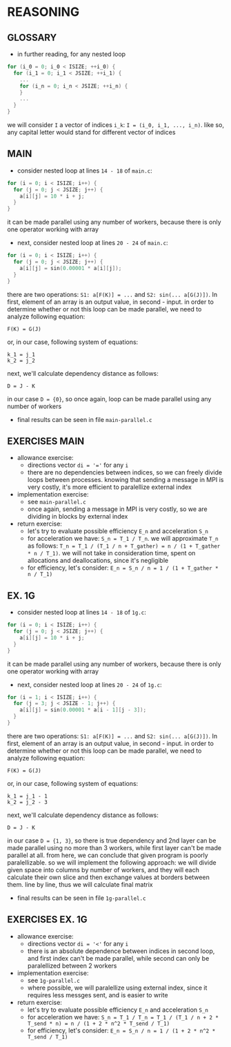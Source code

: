 # REASONING

## GLOSSARY

- in further reading, for any nested loop

```C
for (i_0 = 0; i_0 < ISIZE; ++i_0) {
  for (i_1 = 0; i_1 < JSIZE; ++i_1) {
    ...
    for (i_n = 0; i_n < JSIZE; ++i_n) {
    }
    ...
  }
}
```

we will consider `I` a vector of indices `i_k`: `I = (i_0, i_1, ..., i_n)`. like so, any capital letter would stand for different vector of indices

## MAIN

- consider nested loop at lines `14 - 18` of `main.c`:

```C
for (i = 0; i < ISIZE; i++) {
  for (j = 0; j < JSIZE; j++) {
    a[i][j] = 10 * i + j;
  }
}
```

it can be made parallel using any number of workers, because there is only one operator working with array

- next, consider nested loop at lines `20 - 24` of `main.c`:

```C
for (i = 0; i < ISIZE; i++) {
  for (j = 0; j < JSIZE; j++) {
    a[i][j] = sin(0.00001 * a[i][j]);
  }
}
```

there are two operations: `S1: a[F(K)] = ...` and `S2: sin(... a[G(J)])`. In first, element of an array is an output value, in second - input.
in order to determine whether or not this loop can be made parallel, we need to analyze following equation:

`F(K) = G(J)`

or, in our case, following system of equations:

```
k_1 = j_1
k_2 = j_2
```

next, we'll calculate dependency distance as follows:

`D = J - K`

in our case `D = {0}`, so once again, loop can be made parallel using any number of workers

- final results can be seen in file `main-parallel.c`

## EXERCISES MAIN

- allowance exercise:
  - directions vector `di = '='` for any `i`
  - there are no dependencies between indices, so we can freely divide loops between processes. knowing that sending a message in MPI is very costly, it's more efficient to paralellize external index
- implementation exercise:
  - see `main-parallel.c`
  - once again, sending a message in MPI is very costly, so we are dividing in blocks by external index
- return exercise:
  - let's try to evaluate possible efficiency `E_n` and acceleration `S_n`
  - for acceleration we have: `S_n = T_1 / T_n`. we will approximate `T_n` as follows: `T_n = T_1 / (T_1 / n + T_gather) = n / (1 + T_gather * n / T_1)`. we will not take in consideration time, spent on allocations and deallocations, since it's negligible
  - for efficiency, let's consider: `E_n = S_n / n = 1 / (1 + T_gather * n / T_1)`

## EX. 1G

- consider nested loop at lines `14 - 18` of `1g.c`:

```C
for (i = 0; i < ISIZE; i++) {
  for (j = 0; j < JSIZE; j++) {
    a[i][j] = 10 * i + j;
  }
}
```

it can be made parallel using any number of workers, because there is only one operator working with array

- next, consider nested loop at lines `20 - 24` of `1g.c`:

```C
for (i = 1; i < ISIZE; i++) {
  for (j = 3; j < JSIZE - 1; j++) {
    a[i][j] = sin(0.00001 * a[i - 1][j - 3]);
  }
}
```

there are two operations: `S1: a[F(K)] = ...` and `S2: sin(... a[G(J)])`. In first, element of an array is an output value, in second - input.
in order to determine whether or not this loop can be made parallel, we need to analyze following equation:

`F(K) = G(J)`

or, in our case, following system of equations:

```
k_1 = j_1 - 1
k_2 = j_2 - 3
```

next, we'll calculate dependency distance as follows:

`D = J - K`

in our case `D = {1, 3}`, so there is true dependency and 2nd layer can be made parallel using no more than 3 workers, while first layer can't be made parallel at all. from here, we can conclude that given program is poorly paralellizable. so we will implement the following approach: we will divide given space into columns by number of workers, and they will each calculate their own slice and then exchange values at borders between them. line by line, thus we will calculate final matrix

- final results can be seen in file `1g-parallel.c`

## EXERCISES EX. 1G

- allowance exercise:
  - directions vector `di = '<'` for any `i`
  - there is an absolute dependence between indices in second loop, and first index can't be made parallel, while second can only be paralellized between 2 workers
- implementation exercise:
  - see `1g-parallel.c`
  - where possible, we will paralellize using external index, since it requires less messges sent, and is easier to write
- return exercise:
  - let's try to evaluate possible efficiency `E_n` and acceleration `S_n`
  - for acceleration we have: `S_n = T_1 / T_n = T_1 / (T_1 / n + 2 * T_send * n) = n / (1 + 2 * n^2 * T_send / T_1)`
  - for efficiency, let's consider: `E_n = S_n / n = 1 / (1 + 2 * n^2 * T_send / T_1)`
